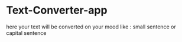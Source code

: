 # Text-Converter-app
here your text will be converted on your mood like : small sentence or capital sentence
